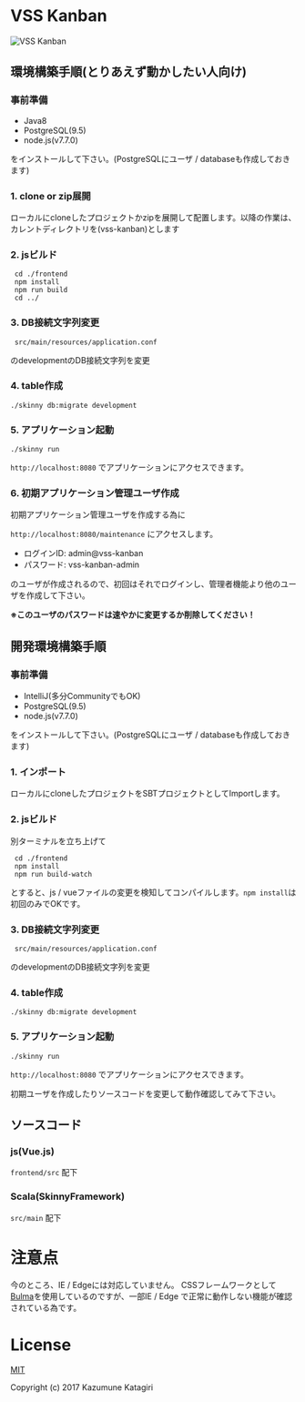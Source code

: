 # VSS Kanban 

![VSS Kanban](https://github.com/nemuzuka/vss-kanban/wiki/image/kanban.png)

## 環境構築手順(とりあえず動かしたい人向け)

### 事前準備

- Java8 
- PostgreSQL(9.5) 
- node.js(v7.7.0)

をインストールして下さい。(PostgreSQLにユーザ / databaseも作成しておきます)

### 1. clone or zip展開
ローカルにcloneしたプロジェクトかzipを展開して配置します。以降の作業は、カレントディレクトリを(vss-kanban)とします

### 2. jsビルド

     cd ./frontend
     npm install
     npm run build
     cd ../

### 3. DB接続文字列変更

     src/main/resources/application.conf

のdevelopmentのDB接続文字列を変更

### 4. table作成

    ./skinny db:migrate development


### 5. アプリケーション起動

    ./skinny run

`http://localhost:8080` でアプリケーションにアクセスできます。


### 6. 初期アプリケーション管理ユーザ作成

初期アプリケーション管理ユーザを作成する為に

`http://localhost:8080/maintenance` にアクセスします。

- ログインID: admin@vss-kanban
- パスワード: vss-kanban-admin

のユーザが作成されるので、初回はそれでログインし、管理者機能より他のユーザを作成して下さい。

**※このユーザのパスワードは速やかに変更するか削除してください！**



## 開発環境構築手順

### 事前準備

- IntelliJ(多分CommunityでもOK)
- PostgreSQL(9.5) 
- node.js(v7.7.0)

をインストールして下さい。(PostgreSQLにユーザ / databaseも作成しておきます)

### 1. インポート
ローカルにcloneしたプロジェクトをSBTプロジェクトとしてImportします。

### 2. jsビルド
別ターミナルを立ち上げて

     cd ./frontend
     npm install
     npm run build-watch

とすると、js / vueファイルの変更を検知してコンパイルします。`npm install`は初回のみでOKです。

### 3. DB接続文字列変更

     src/main/resources/application.conf

のdevelopmentのDB接続文字列を変更

### 4. table作成

    ./skinny db:migrate development


### 5. アプリケーション起動

    ./skinny run

`http://localhost:8080` でアプリケーションにアクセスできます。

初期ユーザを作成したりソースコードを変更して動作確認してみて下さい。


## ソースコード

### js(Vue.js)
`frontend/src` 配下

### Scala(SkinnyFramework)
`src/main` 配下


# 注意点

今のところ、IE / Edgeには対応していません。
CSSフレームワークとして[Bulma](http://bulma.io/ "Bulma")を使用しているのですが、一部IE / Edge で正常に動作しない機能が確認されている為です。

# License

[MIT](https://opensource.org/licenses/MIT "MIT")

Copyright (c) 2017 Kazumune Katagiri